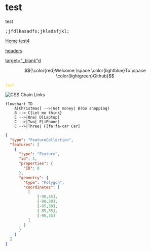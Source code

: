 # test
test

<samp>;jfdlkasadfs;jkladsfjkl;</samp>

<a href="/#readme">Home</a>
<a href="/test4.md">test4</a>

<a href="https://t1ckbase-minesweeper.hf.space/headers">headers</a>

<a href="https://example.com/" target="_blank">target="_blank"d</a>

$${\color{red}Welcome \space \color{lightblue}To \space \color{lightgreen}Github}$$

<code style="color: gold">text</code>


<!-- <img src="/resize.svg" /> -->

![CSS Chain Links](/CSS%20Chain%20Links.svg)

<!-- ![Random image](https://random-image-pepebigotes.vercel.app/api/random-image) -->

```mermaid
flowchart TD
    A[Christmas] -->|Get money| B(Go shopping)
    B --> C{Let me think}
    C -->|One| D[Laptop]
    C -->|Two| E[iPhone]
    C -->|Three| F[fa:fa-car Car]
```

```geojson
{
  "type": "FeatureCollection",
  "features": [
    {
      "type": "Feature",
      "id": 1,
      "properties": {
        "ID": 0
      },
      "geometry": {
        "type": "Polygon",
        "coordinates": [
          [
              [-90,35],
              [-90,30],
              [-85,30],
              [-85,35],
              [-90,35]
          ]
        ]
      }
    }
  ]
}
```
